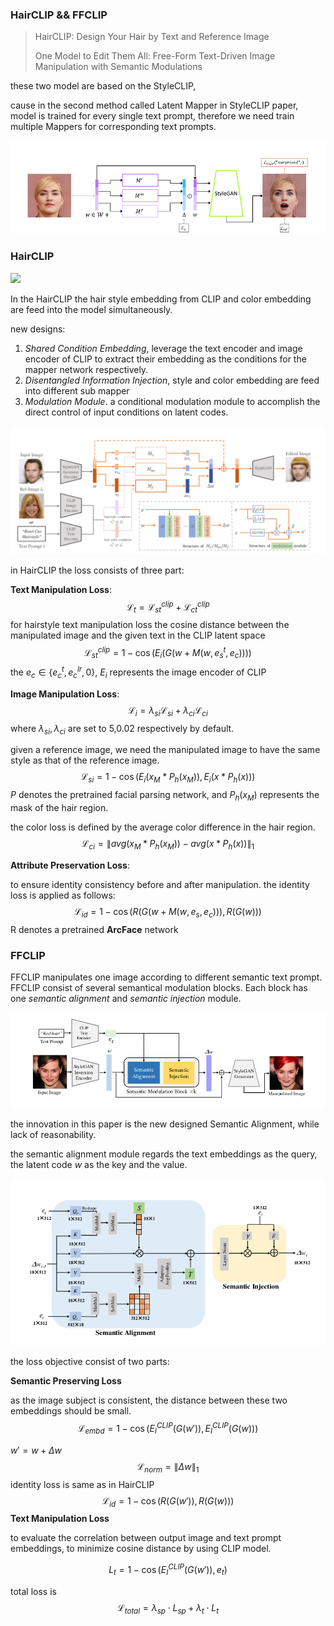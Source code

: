 ### HairCLIP && FFCLIP



> HairCLIP: Design Your Hair by Text and Reference Image
>
> One Model to Edit Them All: Free-Form Text-Driven Image Manipulation with Semantic Modulations



these two model are based on the StyleCLIP, 

cause in the second method called Latent Mapper in  StyleCLIP paper, model is trained for every single text prompt, therefore we need train multiple Mappers for corresponding text prompts.

![StyleCLIP_Latent_Mapper.png](pic/StyleCLIP_Latent_Mapper.png)



### HairCLIP 

![](/home/yons/PycharmProjects/ethan-vae/docs/pic/HairCLIP.png)

In the HairCLIP the hair style embedding from CLIP and color embedding are feed into the model simultaneously. 

new designs:

1. *Shared Condition Embedding*, leverage the text encoder and image encoder of CLIP to extract their embedding as the conditions for the mapper network respectively.
2. *Disentangled Information Injection*, style and color embedding are feed into different sub mapper
3. *Modulation Module*. a conditional modulation module to accomplish the direct control of input conditions on latent codes.

![HairCLIP_1](pic/HairCLIP_1.png)



in HairCLIP the loss consists of three part:

**Text Manipulation Loss**:
$$
\mathcal{L}_{t} = \mathcal{L}_{st}^{clip}+ \mathcal{L}_{ct}^{clip}
$$
for hairstyle text manipulation loss the cosine distance between the manipulated image and the given text in the CLIP latent space
$$
\mathcal{L}_{st}^{clip} = 1-\cos(E_{i}(G(w+M(w,e_{s}^{t},e_{c}))))
$$
the $e_{c} \in \{e_{c}^t, e_{c}^{lr},0\}$, $E_{i}$ represents the image encoder of CLIP



**Image Manipulation Loss**:
$$
\mathcal{L}_i = \lambda_{si}\mathcal{L}_{si}+\lambda_{ci}\mathcal{L}_{ci}
$$
where $\lambda_{si},\lambda_{ci}$ are set to 5,0.02 respectively by default.



given a reference image, we need the manipulated image to have the same style as that of the reference image.
$$
\mathcal{L}_{si} = 1-\cos (E_{i}(x_{M}*P_{h}(x_{M})),E_{i}(x*P_{h}(x)))
$$
$P$ denotes the pretrained facial parsing network, and $P_{h}(x_{M})$ represents the mask of the hair region.



the color loss is defined by the average color difference in the hair region.
$$
\mathcal{L}_{ci} = \|avg(x_{M}*P_{h}(x_{M}))-avg(x*P_{h}(x))\| _{1}
$$


**Attribute Preservation Loss**:

to ensure identity consistency before and after manipulation. the identity loss is applied as follows:
$$
\mathcal{L}_{id} = 1- \cos(R(G(w+M(w,e_s,e_c))),R(G(w)))
$$
R denotes a pretrained **ArcFace** network





### FFCLIP

FFCLIP manipulates one image according to different semantic text prompt. FFCLIP consist of several semantical modulation blocks. Each block has one *semantic alignment* and *semantic injection* module.



![](pic/FFCLIP.png)



the innovation in this paper is the new designed Semantic Alignment, while lack of reasonability.

the semantic alignment module regards the text embeddings as the query, the latent code $w$ as the key and the value.

![](pic/FFCLIP_1.png)



the loss objective consist of two parts:

**Semantic Preserving Loss**

as the image subject is consistent, the distance between these two embeddings should be small.
$$
\mathcal{L}_{embd} = 1-\cos(E_{I}^{CLIP}(G(w')),E_{I}^{CLIP}(G(w)))
$$


$w' = w+\Delta w$
$$
\mathcal{L}_{norm} = \|\Delta w\|_{1}
$$
identity loss is same as in HairCLIP
$$
\mathcal{L}_{id} = 1- \cos(R(G(w')),R(G(w)))
$$
**Text Manipulation Loss**

to evaluate the correlation between output image and text prompt embeddings, to minimize cosine distance by using CLIP model.


$$
L_{t} = 1-\cos(E_{I}^{CLIP}(G(w')),e_{t})
$$


total loss is 
$$
\mathcal{L}_{total} = \lambda_{sp} \cdot L_{sp}+\lambda_{t} \cdot L_{t}
$$
